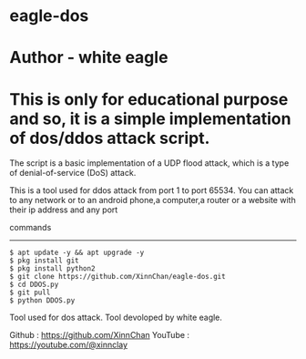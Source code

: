# eagle-dos
# Author - white eagle

# This is only for educational purpose and so, it is a simple implementation of dos/ddos attack script.

The script is a basic implementation of a UDP flood attack, which is a type of denial-of-service (DoS) attack.


This is a  tool used for ddos attack from port 1 to port 65534.
You can attack to any network or to an android phone,a computer,a router or a website with their ip address and any port


commands
_______________
	$ apt update -y && apt upgrade -y
	$ pkg install git
	$ pkg install python2
	$ git clone https://github.com/XinnChan/eagle-dos.git
	$ cd DDOS.py
	$ git pull
	$ python DDOS.py
 


Tool used for dos attack.
Tool devoloped by white eagle.

Github   : https://github.com/XinnChan
YouTube : https://youtube.com/@xinnclay
	

	
